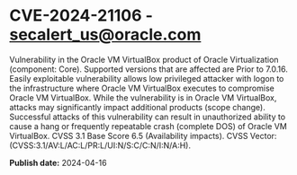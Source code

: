 # CVE-2024-21106 - secalert_us@oracle.com

Vulnerability in the Oracle VM VirtualBox product of Oracle Virtualization (component: Core).  Supported versions that are affected are Prior to 7.0.16. Easily exploitable vulnerability allows low privileged attacker with logon to the infrastructure where Oracle VM VirtualBox executes to compromise Oracle VM VirtualBox.  While the vulnerability is in Oracle VM VirtualBox, attacks may significantly impact additional products (scope change).  Successful attacks of this vulnerability can result in unauthorized ability to cause a hang or frequently repeatable crash (complete DOS) of Oracle VM VirtualBox. CVSS 3.1 Base Score 6.5 (Availability impacts).  CVSS Vector: (CVSS:3.1/AV:L/AC:L/PR:L/UI:N/S:C/C:N/I:N/A:H).

**Publish date:** 2024-04-16
